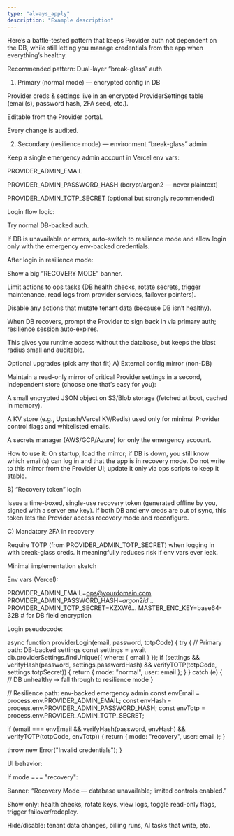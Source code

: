 ```yaml
---
type: "always_apply"
description: "Example description"
---
```


Here’s a battle-tested pattern that keeps Provider auth not dependent on the DB, while still letting you manage credentials from the app when everything’s healthy.

Recommended pattern: Dual-layer “break-glass” auth
1) Primary (normal mode) — encrypted config in DB

Provider creds & settings live in an encrypted ProviderSettings table (email(s), password hash, 2FA seed, etc.).

Editable from the Provider portal.

Every change is audited.

2) Secondary (resilience mode) — environment “break-glass” admin

Keep a single emergency admin account in Vercel env vars:

PROVIDER_ADMIN_EMAIL

PROVIDER_ADMIN_PASSWORD_HASH (bcrypt/argon2 — never plaintext)

PROVIDER_ADMIN_TOTP_SECRET (optional but strongly recommended)

Login flow logic:

Try normal DB-backed auth.

If DB is unavailable or errors, auto-switch to resilience mode and allow login only with the emergency env-backed credentials.

After login in resilience mode:

Show a big “RECOVERY MODE” banner.

Limit actions to ops tasks (DB health checks, rotate secrets, trigger maintenance, read logs from provider services, failover pointers).

Disable any actions that mutate tenant data (because DB isn’t healthy).

When DB recovers, prompt the Provider to sign back in via primary auth; resilience session auto-expires.

This gives you runtime access without the database, but keeps the blast radius small and auditable.

Optional upgrades (pick any that fit)
A) External config mirror (non-DB)

Maintain a read-only mirror of critical Provider settings in a second, independent store (choose one that’s easy for you):

A small encrypted JSON object on S3/Blob storage (fetched at boot, cached in memory).

A KV store (e.g., Upstash/Vercel KV/Redis) used only for minimal Provider control flags and whitelisted emails.

A secrets manager (AWS/GCP/Azure) for only the emergency account.

How to use it:
On startup, load the mirror; if DB is down, you still know which email(s) can log in and that the app is in recovery mode. Do not write to this mirror from the Provider UI; update it only via ops scripts to keep it stable.

B) “Recovery token” login

Issue a time-boxed, single-use recovery token (generated offline by you, signed with a server env key). If both DB and env creds are out of sync, this token lets the Provider access recovery mode and reconfigure.

C) Mandatory 2FA in recovery

Require TOTP (from PROVIDER_ADMIN_TOTP_SECRET) when logging in with break-glass creds. It meaningfully reduces risk if env vars ever leak.

Minimal implementation sketch

Env vars (Vercel):

PROVIDER_ADMIN_EMAIL=ops@yourdomain.com
PROVIDER_ADMIN_PASSWORD_HASH=$argon2id$...
PROVIDER_ADMIN_TOTP_SECRET=KZXW6...
MASTER_ENC_KEY=base64-32B   # for DB field encryption


Login pseudocode:

async function providerLogin(email, password, totpCode) {
  try {
    // Primary path: DB-backed settings
    const settings = await db.providerSettings.findUnique({ where: { email } });
    if (settings && verifyHash(password, settings.passwordHash) && verifyTOTP(totpCode, settings.totpSecret)) {
      return { mode: "normal", user: email };
    }
  } catch (e) {
    // DB unhealthy → fall through to resilience mode
  }

  // Resilience path: env-backed emergency admin
  const envEmail = process.env.PROVIDER_ADMIN_EMAIL;
  const envHash  = process.env.PROVIDER_ADMIN_PASSWORD_HASH;
  const envTotp  = process.env.PROVIDER_ADMIN_TOTP_SECRET;

  if (email === envEmail && verifyHash(password, envHash) && verifyTOTP(totpCode, envTotp)) {
    return { mode: "recovery", user: email };
  }

  throw new Error("Invalid credentials");
}


UI behavior:

If mode === "recovery":

Banner: “Recovery Mode — database unavailable; limited controls enabled.”

Show only: health checks, rotate keys, view logs, toggle read-only flags, trigger failover/redeploy.

Hide/disable: tenant data changes, billing runs, AI tasks that write, etc.